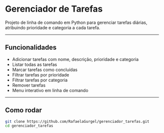 # Gerenciador de Tarefas

Projeto de linha de comando em Python para gerenciar tarefas diárias, atribuindo prioridade e categoria a cada tarefa.  


---

## Funcionalidades

- Adicionar tarefas com nome, descrição, prioridade e categoria
- Listar todas as tarefas
- Marcar tarefas como concluídas
- Filtrar tarefas por prioridade
- Filtrar tarefas por categoria
- Remover tarefas
- Menu interativo em linha de comando

---

## Como rodar

```bash
git clone https://github.com/RafaelaGurgel/gerenciador_tarefas.git
cd gerenciador_tarefas
